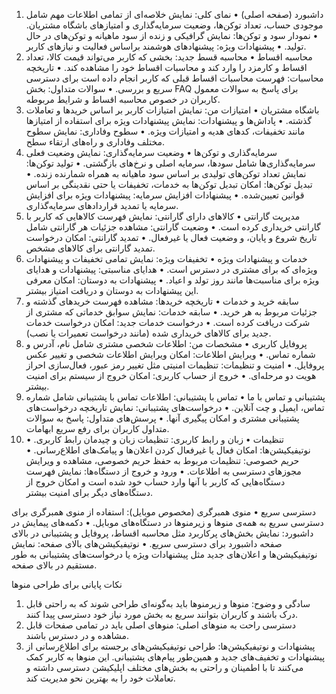 1. داشبورد (صفحه اصلی)
•	نمای کلی: نمایش خلاصه‌ای از تمامی اطلاعات مهم شامل موجودی حساب، تعداد توکن‌ها، وضعیت سرمایه‌گذاری و امتیازهای باشگاه مشتریان.
•	نمودار سود و توکن‌ها: نمایش گرافیکی و زنده از سود ماهیانه و توکن‌های در حال تولید.
•	پیشنهادات ویژه: پیشنهادهای هوشمند براساس فعالیت و نیازهای کاربر.
2. محاسبه اقساط
•	محاسبه قسط جدید: بخشی که کاربر می‌تواند قیمت کالا، تعداد اقساط و کارمزد را وارد کند و محاسبات اقساط خود را مشاهده کند.
•	تاریخچه محاسبات: فهرست محاسبات اقساط قبلی که کاربر انجام داده است برای دسترسی سریع و بررسی.
•	سوالات متداول: بخش FAQ برای پاسخ به سوالات معمول کاربران در خصوص محاسبه اقساط و شرایط مربوطه.
3. باشگاه مشتریان
•	امتیازات من: نمایش امتیازات کاربر بر اساس خریدها و تعاملات گذشته.
•	پاداش‌ها و پیشنهادات: نمایش پیشنهادات ویژه برای استفاده از امتیازها مانند تخفیفات، کدهای هدیه و امتیازات ویژه.
•	سطوح وفاداری: نمایش سطوح مختلف وفاداری و راه‌های ارتقاء سطح.
4. سرمایه‌گذاری و توکن‌ها
•	وضعیت سرمایه‌گذاری: نمایش وضعیت فعلی سرمایه‌گذاری‌ها شامل سودها، سرمایه اصلی و نرخ‌های بازگشتی.
•	تولید توکن‌ها: نمایش تعداد توکن‌های تولیدی بر اساس سود ماهیانه به همراه شمارنده زنده.
•	تبدیل توکن‌ها: امکان تبدیل توکن‌ها به خدمات، تخفیفات یا حتی نقدینگی بر اساس قوانین تعیین‌شده.
•	پیشنهادات افزایش سرمایه: پیشنهادات ویژه برای افزایش سرمایه یا تمدید قراردادهای سرمایه‌گذاری.
5. مدیریت گارانتی
•	کالاهای دارای گارانتی: نمایش فهرست کالاهایی که کاربر با گارانتی خریداری کرده است.
•	وضعیت گارانتی: مشاهده جزئیات هر گارانتی شامل تاریخ شروع و پایان، و وضعیت فعال یا غیرفعال.
•	تمدید گارانتی: امکان درخواست تمدید گارانتی برای کالاهای مشخص.
6. خدمات و پیشنهادات ویژه
•	تخفیفات ویژه: نمایش تمامی تخفیفات و پیشنهادات ویژه‌ای که برای مشتری در دسترس است.
•	هدایای مناسبتی: پیشنهادات و هدایای ویژه برای مناسبت‌ها مانند روز تولد و اعیاد.
•	پیشنهادات به دوستان: امکان معرفی این پیشنهادات به دوستان و دریافت امتیاز بیشتر.
7. سابقه خرید و خدمات
•	تاریخچه خریدها: مشاهده فهرست خریدهای گذشته و جزئیات مربوط به هر خرید.
•	سابقه خدمات: نمایش سوابق خدماتی که مشتری از شرکت دریافت کرده است.
•	درخواست خدمات جدید: امکان درخواست خدمات جدید برای کالاهای خریداری شده (مانند درخواست تعمیرات یا نصب).
8. پروفایل کاربری
•	مشخصات من: اطلاعات شخصی مشتری شامل نام، آدرس و شماره تماس.
•	ویرایش اطلاعات: امکان ویرایش اطلاعات شخصی و تغییر عکس پروفایل.
•	امنیت و تنظیمات: تنظیمات امنیتی مثل تغییر رمز عبور، فعال‌سازی احراز هویت دو مرحله‌ای.
•	خروج از حساب کاربری: امکان خروج از سیستم برای امنیت بیشتر.
9. پشتیبانی و تماس با ما
•	تماس با پشتیبانی: اطلاعات تماس با پشتیبانی شامل شماره تماس، ایمیل و چت آنلاین.
•	درخواست‌های پشتیبانی: نمایش تاریخچه درخواست‌های پشتیبانی مشتری و امکان پیگیری آنها.
•	پرسش‌های متداول: پاسخ به سوالات متداول کاربران برای رفع سریع ابهامات.
10. تنظیمات
•	زبان و رابط کاربری: تنظیمات زبان و چیدمان رابط کاربری.
•	نوتیفیکیشن‌ها: امکان فعال یا غیرفعال کردن اعلان‌ها و پیامک‌های اطلاع‌رسانی.
•	حریم خصوصی: تنظیمات مربوط به حفظ حریم خصوصی، مشاهده و ویرایش مجوزهای دسترسی به اطلاعات.
•	ورود و خروج از دستگاه‌ها: نمایش فهرست دستگاه‌هایی که کاربر با آنها وارد حساب خود شده است و امکان خروج از دستگاه‌های دیگر برای امنیت بیشتر.
 
دسترسی سریع
•	منوی همبرگری (مخصوص موبایل): استفاده از منوی همبرگری برای دسترسی سریع به همه‌ی منوها و زیرمنوها در دستگاه‌های موبایل.
•	دکمه‌های پیمایش در داشبورد: نمایش بخش‌های پرکاربرد مثل محاسبه اقساط، پروفایل و پشتیبانی در بالای صفحه داشبورد برای دسترسی سریع.
•	نوتیفیکیشن‌های بالای صفحه: نمایش نوتیفیکیشن‌ها و اعلان‌های جدید مثل پیشنهادات ویژه یا درخواست‌های پشتیبانی به طور مستقیم در بالای صفحه.
 
نکات پایانی برای طراحی منوها
1.	سادگی و وضوح: منوها و زیرمنوها باید به‌گونه‌ای طراحی شوند که به راحتی قابل درک باشند و کاربران بتوانند سریع به بخش مورد نیاز خود دسترسی پیدا کنند.
2.	دسترسی راحت به منوهای اصلی: منوهای اصلی باید در تمامی صفحات قابل مشاهده و در دسترس باشند.
3.	پیشنهادات و نوتیفیکیشن‌ها: طراحی نوتیفیکیشن‌های برجسته برای اطلاع‌رسانی از پیشنهادات و تخفیف‌های جدید و همین‌طور پیام‌های پشتیبانی.
این منوها به کاربر کمک می‌کنند تا با اطمینان و راحتی به بخش‌های مختلف اپلیکیشن دسترسی داشته و تعاملات خود را به بهترین نحو مدیریت کند.



